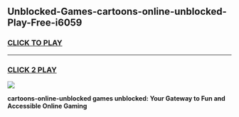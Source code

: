 
## Unblocked-Games-cartoons-online-unblocked-Play-Free-i6059
<h3>
<a href="https://premium76.site?title=cartoons-online-unblocked&ref=20M">CLICK TO PLAY</a></h3>
<hr>

<h3>
<a href="https://premium76.site?title=cartoons-online-unblocked&ref=20M">CLICK 2 PLAY</a>
  
</h3>

<a href="https://premium76.site?title=cartoons-online-unblocked&ref=19M"><img src="https://clearcache.store/games.png"></a>


**cartoons-online-unblocked games unblocked: Your Gateway to Fun and Accessible Online Gaming**
